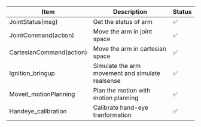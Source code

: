 | Item                       | Description                                        | Status           |
|----------------------------|----------------------------------------------------|------------------|
| JointStatus(msg)           | Get the status of arm                              |:white_check_mark:|
| JointCommand(action)       | Move the arm in joint space                        |:white_check_mark:|
| CartesianCommand(action)   | Move the arm in cartesian space                    |:white_check_mark:|
| Ignition_bringup           | Simulate the arm movement and simulate realsense   |:white_check_mark:|
| Moveit_motionPlanning      | Plan the motion with motion planning               |:white_check_mark:|
| Handeye_calibration        | Calibrate hand-eye tranformation                   |:white_check_mark:|
